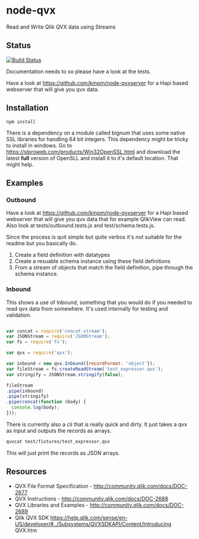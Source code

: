 node-qvx
=========
Read and Write Qlik QVX data using Streams

## Status
[![Build Status](https://travis-ci.org/kmpm/node-qvx.svg?branch=master)](https://travis-ci.org/kmpm/node-qvx)

Documentation needs to so please have a look at the tests.

Have a look at https://github.com/kmpm/node-qvxserver for a Hapi based webserver that will give you qvx data.

Installation
------------

    npm install

There is a dependency on a module called bignum that uses some native SSL libraries
for handling 64 bit integers. This dependency might be tricky to install in windows.
Go to https://slproweb.com/products/Win32OpenSSL.html and download the latest __full__
version of OpenSLL and install it to it's default location. That might help.

Examples
---------
### Outbound
Have a look at https://github.com/kmpm/node-qvxserver for a 
Hapi based webserver that will give you qvx data that for example
QlikView can read. Also look at tests/outbound.tests.js and test/schema.tests.js.

Since the process is quit simple but quite verbos it's not suitable for the readme 
but you basically do.

1. Create a field definition with datatypes
2. Create a resuable schema instance using these field definitions 
3. From a stream of objects that match the field definition, pipe through
   the schema instance.


### Inbound
This shows a use of Inbound, something that you would do if you needed
to read qvx data from somewhere. It's used internally for testing and 
validation.

```javascript

var concat = require('concat-stream');
var JSONStream = require('JSONStream');
var fs = require('fs');

var qvx = require('qvx');

var inbound = new qvx.Inbound({recordFormat: 'object'});
var fileStream = fs.createReadStream('test_expressor.qvx');
var stringify = JSONStream.stringify(false);

fileStream
.pipe(inbound)
.pipe(stringify)
.pipe(concat(function (body) {
  console.log(body);
}));

```

There is currently also a cli that is really quick and dirty.
It just takes a qvx as input and outputs the records as arrays.

```bash
qvxcat test/fixtures/test_expressor.qvx

```
This will just print the records as JSON arrays.


Resources
---------
* QVX File Format Specification - http://community.qlik.com/docs/DOC-2677
* QVX Instructions - http://community.qlik.com/docs/DOC-2688
* QVX Libraries and Examples - http://community.qlik.com/docs/DOC-2689
* Qlik QVX SDK https://help.qlik.com/sense/en-US/developer/#../Subsystems/QVXSDKAPI/Content/Introducing QVX.htm